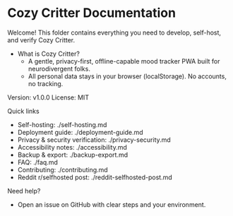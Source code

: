 # Cozy Critter Documentation

Welcome! This folder contains everything you need to develop, self-host, and verify Cozy Critter.

- What is Cozy Critter?
  - A gentle, privacy-first, offline-capable mood tracker PWA built for neurodivergent folks.
  - All personal data stays in your browser (localStorage). No accounts, no tracking.

Version: v1.0.0
License: MIT

Quick links
- Self-hosting: ./self-hosting.md
- Deployment guide: ./deployment-guide.md
- Privacy & security verification: ./privacy-security.md
- Accessibility notes: ./accessibility.md
- Backup & export: ./backup-export.md
- FAQ: ./faq.md
- Contributing: ./contributing.md
- Reddit r/selfhosted post: ./reddit-selfhosted-post.md

Need help?
- Open an issue on GitHub with clear steps and your environment.
